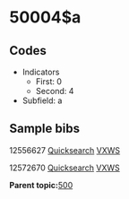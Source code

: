 # 50004$a

## Codes

-   Indicators
    -   First: 0
    -   Second: 4
-   Subfield: a

## Sample bibs

12556627 [Quicksearch](https://search.library.yale.edu/catalog/12556627) [VXWS](http://prodorbis.library.yale.edu:7014/vxws/GetHoldingsService?bibId=12556627)

12572670 [Quicksearch](https://search.library.yale.edu/catalog/12572670) [VXWS](http://prodorbis.library.yale.edu:7014/vxws/GetHoldingsService?bibId=12572670)

**Parent topic:**[500](../../tags/500/500.md)

